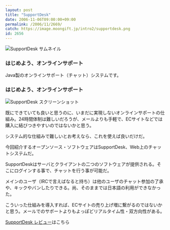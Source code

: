```yaml
---
layout: post
title: "SupportDesk"
date: 2006-11-06T09:00:00+09:00
permalink: /2006/11/2669/
catch: https://image.moongift.jp/intro2/supportdesk.png
id: 2656
---
```

 ![SupportDesk サムネイル](https://image.moongift.jp/intro2/supportdesk.t.png "SupportDesk サムネイル")
  

### はじめよう、オンラインサポート
  
Java製のオンラインサポート（チャット）システムです。  
<!--more-->  

### はじめよう、オンラインサポート
  

![SupportDesk スクリーンショット](https://image.moongift.jp/intro2/supportdesk.png "SupportDesk スクリーンショット")

  

既にできていても良いと思うのに、いまだに実現しないオンラインサポートの仕組み。24時間体制は難しいだろうが、メールよりも手軽で、ECサイトなどでは購入に結びつきやすいのではないかと思う。

  

システム的な仕組みで難しいとお考えなら、これを使えば良いだけだ。

  

今回紹介するオープンソース・ソフトウェアはSupportDesk、Web上のチャットシステムだ。

  

SupportDeskはサーバとクライアントの二つのソフトウェアが提供される。そこにログインする事で、チャットを行う事が可能だ。

  

メインのユーザ（IRCで言えばなると持ち）は他のユーザのチャット参加の了承や、キックやバンしたりできる。尚、そのままでは日本語の利用ができなかった。

  

こういった仕組みを導入すれば、ECサイトの売り上げ増に繋がるのではないかと思う。メールでのサポートよりもよっぽどリアルタイム性・双方向性がある。

  

[SupportDesk レビュー](http://oss.moongift.jp/review/i-2670.html)はこちら

